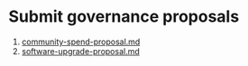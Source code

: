 # Submit governance proposals

1. [community-spend-proposal.md](submit-governance-proposals/community-spend-proposal.md "mention")
2. [software-upgrade-proposal.md](submit-governance-proposals/software-upgrade-proposal.md "mention")
